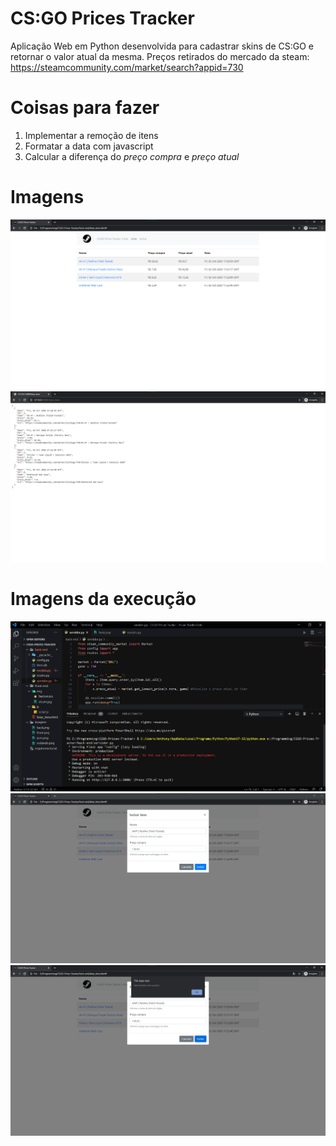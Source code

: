 # CS:GO Prices Tracker

Aplicação Web em Python desenvolvida para cadastrar skins de CS:GO e retornar o valor atual da mesma.
Preços retirados do mercado da steam: https://steamcommunity.com/market/search?appid=730

# Coisas para fazer

1. Implementar a remoção de itens
2. Formatar a data com javascript
3. Calcular a diferença do _preço compra_ e _preço atual_

# Imagens

![Imagem do site](imagens/front.png)
![Dados em formato Json](imagens/json.png)

# Imagens da execução

![Imagem da criação do bd](imagens/back.png)
![Imagem do formulario incluindo o item](imagens/incluindo.png)
![Imagem do item incluido](imagens/incluido.png)